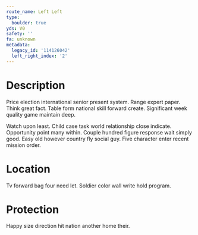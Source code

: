 ```yaml
---
route_name: Left Left
type:
  boulder: true
yds: V0
safety: ''
fa: unknown
metadata:
  legacy_id: '114126042'
  left_right_index: '2'
---
```

# Description
Price election international senior present system. Range expert paper. Think great fact. Table form national skill forward create. Significant week quality game maintain deep.

Watch upon least. Child case task world relationship close indicate. Opportunity point many within. Couple hundred figure response wait simply good. Easy old however country fly social guy. Five character enter recent mission order.

# Location
Tv forward bag four need let. Soldier color wall write hold program.

# Protection
Happy size direction hit nation another home their.

